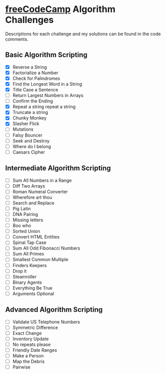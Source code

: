 # [freeCodeCamp](http://www.freecodecamp.com) Algorithm Challenges
Descriptions for each challenge and my solutions can be found in the code comments.
## Basic Algorithm Scripting
- [x] Reverse a String
- [x] Factorialize a Number
- [x] Check for Palindromes
- [x] Find the Longest Word in a String
- [x] Title Case a Sentence
- [ ] Return Largest Numbers in Arrays
- [ ] Confirm the Ending
- [x] Repeat a string repeat a string
- [x] Truncate a string
- [x] Chunky Monkey
- [x] Slasher Flick
- [ ] Mutations
- [ ] Falsy Bouncer
- [ ] Seek and Destroy
- [ ] Where do I belong
- [ ] Caesars Cipher

## Intermediate Algorithm Scripting

- [ ] Sum All Numbers in a Range
- [ ] Diff Two Arrays
- [ ] Roman Numeral Converter
- [ ] Wherefore art thou
- [ ] Search and Replace
- [ ] Pig Latin
- [ ] DNA Pairing
- [ ] Missing letters
- [ ] Boo who
- [ ] Sorted Union
- [ ] Convert HTML Entities
- [ ] Spinal Tap Case
- [ ] Sum All Odd Fibonacci Numbers
- [ ] Sum All Primes
- [ ] Smallest Common Multiple
- [ ] Finders Keepers
- [ ] Drop it
- [ ] Steamroller
- [ ] Binary Agents
- [ ] Everything Be True
- [ ] Arguments Optional

## Advanced Algorithm Scripting

- [ ] Validate US Telephone Numbers
- [ ] Symmetric Difference
- [ ] Exact Change
- [ ] Inventory Update
- [ ] No repeats please
- [ ] Friendly Date Ranges
- [ ] Make a Person
- [ ] Map the Debris
- [ ] Pairwise
